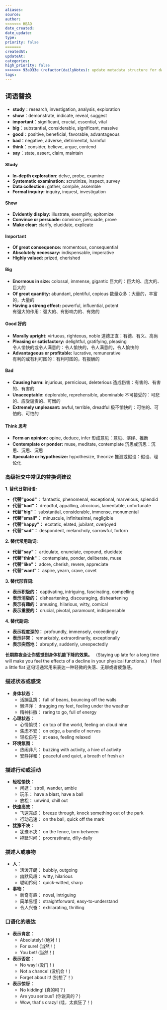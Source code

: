```yaml
---
aliases: 
source: 
author: 
<<<<<<< HEAD
date_created: 
date_update: 
type: 
priority: false
=======
createdAt: 
updateAt: 
categories: 
high_priority: false
>>>>>>> 93a933e (refactor(dailyNotes): update metadata structure for daily notes)
tags:
---
```

## 词语替换

- **study**：research, investigation, analysis, exploration
- **show**：demonstrate, indicate, reveal, suggest
- **important**：significant, crucial, essential, vital
- **big**：substantial, considerable, significant, massive
- **good**：positive, beneficial, favorable, advantageous
- **bad**：negative, adverse, detrimental, harmful
- **think**：consider, believe, argue, contend
- **say**：state, assert, claim, maintain
#### Study

- **In-depth exploration:** delve, probe, examine
- **Systematic examination:** scrutinize, inspect, survey
- **Data collection:** gather, compile, assemble
- **Formal inquiry:** inquiry, inquest, investigation

#### Show

- **Evidently display:** illustrate, exemplify, epitomize
- **Convince or persuade:** convince, persuade, prove
- **Make clear:** clarify, elucidate, explicate

#### Important

- **Of great consequence:** momentous, consequential
- **Absolutely necessary:** indispensable, imperative
- **Highly valued:** prized, cherished

#### Big

- **Enormous in size:** colossal, immense, gigantic 巨大的：巨大的、庞大的、巨大的
- **Of great quantity:** abundant, plentiful, copious 数量众多：大量的，丰富的，大量的
- **Having a strong effect:** powerful, influential, potent  
    有强大的作用：强大的、有影响力的、有效的

#### Good 好的

- **Morally upright:** virtuous, righteous, noble 道德正直：有德、有义、高尚
- **Pleasing or satisfactory:** delightful, gratifying, pleasing  
    令人愉快的或令人满意的：令人愉快的，令人满意的，令人愉快的
- **Advantageous or profitable:** lucrative, remunerative  
    有利的或有利可图的：有利可图的，有报酬的

#### Bad

- **Causing harm:** injurious, pernicious, deleterious 造成伤害：有害的、有害的、有害的
- **Unacceptable:** deplorable, reprehensible, abominable 不可接受的：可悲的、应受谴责的、可憎的
- **Extremely unpleasant:** awful, terrible, dreadful 极不愉快的：可怕的、可怕的、可怕的

#### Think 思考

- **Form an opinion:** opine, deduce, infer 形成意见：意见、演绎、推断
- **Contemplate or ponder:** muse, meditate, contemplate 沉思或沉思：沉思、沉思、沉思
- **Speculate or hypothesize:** hypothesize, theorize 推测或假设：假设、理论化

### 高级社交中常见的替换词建议

**1. 替代日常用语:**

- **代替"good"：** fantastic, phenomenal, exceptional, marvelous, splendid
- **代替"bad"：** dreadful, appalling, atrocious, lamentable, unfortunate
- **代替"big"：** substantial, considerable, immense, monumental
- **代替"small"：** minuscule, infinitesimal, negligible
- **代替"happy"：** ecstatic, elated, jubilant, overjoyed
- **代替"sad"：** despondent, melancholy, sorrowful, forlorn

**2. 替代常用动词:**

- **代替"say"：** articulate, enunciate, expound, elucidate
- **代替"think"：** contemplate, ponder, deliberate, muse
- **代替"like"：** adore, cherish, revere, appreciate
- **代替"want"：** aspire, yearn, crave, covet

**3. 替代形容词:**

- **表示积极的：** captivating, intriguing, fascinating, compelling
- **表示消极的：** disheartening, discouraging, disheartening
- **表示有趣的：** amusing, hilarious, witty, comical
- **表示重要的：** crucial, pivotal, paramount, indispensable

**4. 替代副词:**

- **表示程度深的：** profoundly, immensely, exceedingly
- **表示非常：** remarkably, extraordinarily, exceptionally
- **表示突然地：** abruptly, suddenly, unexpectedly

**长期熬夜会让你感觉到身体机能下降的效果。** （Staying up late for a long time will make you feel the effects of a decline in your physical functions.）
I feel a little flat
这句话通常用来表达一种轻微的失落、无聊或者疲惫感。

### **描述状态或感觉**

- **身体状态：**
    - 活蹦乱跳： full of beans, bouncing off the walls
    - 懒洋洋： dragging my feet, feeling under the weather
    - 精神抖擞： raring to go, full of energy
- **心理状态：**
    - 心情愉悦： on top of the world, feeling on cloud nine
    - 焦虑不安： on edge, a bundle of nerves
    - 轻松自在： at ease, feeling relaxed
- **环境氛围：**
    - 热闹非凡： buzzing with activity, a hive of activity
    - 安静祥和： peaceful and quiet, a breath of fresh air

### **描述行动或活动**

- **轻松愉快：**
    - 闲逛： stroll, wander, amble
    - 玩乐： have a blast, have a ball
    - 放松： unwind, chill out
- **快速高效：**
    - 飞速完成： breeze through, knock something out of the park
    - 行动迅速： on the ball, quick off the mark
- **犹豫不决：**
    - 犹豫不决： on the fence, torn between
    - 拖延时间： procrastinate, dilly-dally

### **描述人或事物**

- **人：**
    - 活泼开朗： bubbly, outgoing
    - 幽默风趣： witty, hilarious
    - 聪明伶俐： quick-witted, sharp
- **事物：**
    - 新奇有趣： novel, intriguing
    - 简单易懂： straightforward, easy-to-understand
    - 令人兴奋： exhilarating, thrilling

### **口语化的表达**

- **表示肯定：**
    - Absolutely! (绝对！)
    - For sure! (当然！)
    - You bet! (当然！)
- **表示否定：**
    - No way! (没门！)
    - Not a chance! (没机会！)
    - Forget about it! (别想了！)
- **表示惊讶：**
    - No kidding! (真的吗？)
    - Are you serious? (你说真的？)
    - Wow, that's crazy! (哇，太疯狂了！)